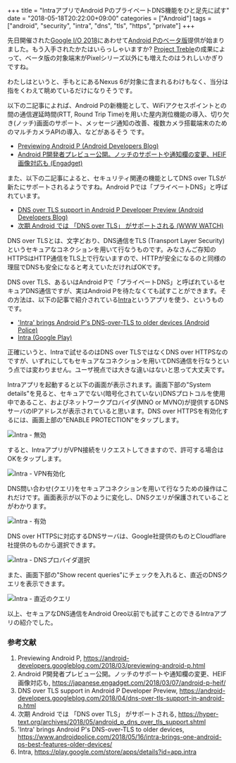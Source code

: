 +++
title = "IntraアプリでAndroid PのプライベートDNS機能をひと足先に試す"
date = "2018-05-18T20:22:00+09:00"
categories = ["Android"]
tags = ["android", "security", "intra", "dns", "tls", "https", "private"]
+++

先日開催された[Google I/O 2018](https://events.google.com/io/)にあわせて[Android Pのベータ版](https://www.android.com/beta)提供が始まりました。もう入手されたかたはいらっしゃいますか? [Project Treble](https://source.android.com/devices/architecture/treble)の成果によって、ベータ版の対象端末がPixelシリーズ以外にも増えたのはうれしいかぎりですね。

わたしはというと、手もとにあるNexus 6が対象に含まれるわけもなく、当分は指をくわえて眺めているだけになりそうです。

以下の二記事によれば、Android Pの新機能として、WiFiアクセスポイントとの間の通信遅延時間(RTT, Round Trip Time)を用いた屋内測位機能の導入、切り欠き(ノッチ)画面のサポート、メッセージ通知の改善、複数カメラ搭載端末のためのマルチカメラAPIの導入、などがあるそう	です。

- [Previewing Android P (Android Developers Blog)](https://android-developers.googleblog.com/2018/03/previewing-android-p.html)
- [Android P開発者プレビュー公開。ノッチのサポートや通知欄の変更、HEIF画像対応も (Engadget)](https://japanese.engadget.com/2018/03/07/android-p-heif/)

また、以下の二記事によると、セキュリティ関連の機能としてDNS over TLSが新たにサポートされるようですね。Android Pでは「プライベートDNS」と呼ばれています。

- [DNS over TLS support in Android P Developer Preview (Android Developers Blog)](https://android-developers.googleblog.com/2018/04/dns-over-tls-support-in-android-p.html)
- [次期 Android では 「DNS over TLS」 がサポートされる (WWW WATCH)](https://hyper-text.org/archives/2018/05/android_p_dns_over_tls_support.shtml)

DNS over TLSとは、文字どおり、DNS通信をTLS (Transport Layer Security)というセキュアなコネクションを用いて行なうものです。みなさんご存知のHTTPSはHTTP通信をTLS上で行ないますので、HTTPが安全になるのと同様の理屈でDNSも安全になると考えていただければOKです。

DNS over TLS、あるいはAndroid Pで「プライベートDNS」と呼ばれているセキュアDNS通信ですが、実はAndroid Pを待たなくても試すことができます。その方法は、以下の記事で紹介されている[Intra](https://play.google.com/store/apps/details?id=app.intra)というアプリを使う、というものです。

- ['Intra' brings Android P's DNS-over-TLS to older devices (Android Police)](https://www.androidpolice.com/2018/05/16/intra-brings-one-android-ps-best-features-older-devices/)
- [Intra (Google Play)](https://play.google.com/store/apps/details?id=app.intra)

正確にいうと、Intraで試せるのはDNS over TLSではなくDNS over HTTPSなのですが、いずれにしてもセキュアなコネクションを用いてDNS通信を行なうという点では変わりません。ユーザ視点では大きな違いはないと思って大丈夫です。

Intraアプリを起動すると以下の画面が表示されます。画面下部の"System details"を見ると、セキュアでない(暗号化されていない)DNSプロトコルを使用中であること、およびネットワークプロバイダ(MNO or MVNO)が提供するDNSサーバのIPアドレスが表示されていると思います。DNS over HTTPSを有効化するには、画面上部の"ENABLE PROTECTION"をタップします。

![Intra - 無効](/img/android/intra-disabled.png)

すると、IntraアプリがVPN接続をリクエストしてきますので、許可する場合はOKをタップします。

![Intra - VPN有効化](/img/android/intra-enable-vpn.png)

DNS問い合わせ(クエリ)をセキュアコネクションを用いて行なうための操作はこれだけです。画面表示が以下のように変化し、DNSクエリが保護されていることがわかります。

![Intra - 有効](/img/android/intra-enabled.png)

DNS over HTTPSに対応するDNSサーバは、Google社提供のものとCloudflare社提供のものから選択できます。

![Intra - DNSプロバイダ選択](/img/android/intra-choose-dns-provider.png)

また、画面下部の"Show recent queries"にチェックを入れると、直近のDNSクエリを表示できます。

![Intra - 直近のクエリ](/img/android/intra-recent-queries.png)

以上、セキュアなDNS通信をAndroid Oreo以前でも試すことのできるIntraアプリの紹介でした。

### 参考文献
1. Previewing Android P, https://android-developers.googleblog.com/2018/03/previewing-android-p.html
1. Android P開発者プレビュー公開。ノッチのサポートや通知欄の変更、HEIF画像対応も, https://japanese.engadget.com/2018/03/07/android-p-heif/
1. DNS over TLS support in Android P Developer Preview, https://android-developers.googleblog.com/2018/04/dns-over-tls-support-in-android-p.html
1. 次期 Android では 「DNS over TLS」 がサポートされる, https://hyper-text.org/archives/2018/05/android_p_dns_over_tls_support.shtml
1. 'Intra' brings Android P's DNS-over-TLS to older devices, https://www.androidpolice.com/2018/05/16/intra-brings-one-android-ps-best-features-older-devices/
1. Intra, https://play.google.com/store/apps/details?id=app.intra
